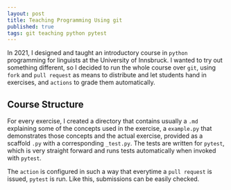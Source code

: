 ```yaml
---
layout: post
title: Teaching Programming Using git
published: true
tags: git teaching python pytest
---
```


In 2021, I designed and taught an introductory course in `python` programming for linguists at the University of Innsbruck. I wanted to try out something different, so I decided to run the whole course over `git`, using `fork` and `pull request` as means to distribute and let students hand in exercises, and `actions` to grade them automatically.

## Course Structure

For every exercise, I created a directory that contains usually a `.md` explaining some of the concepts used in the exercise, a `example.py` that demonstrates those concepts and the actual exercise, provided as a scaffold `.py` with a corresponding `_test.py`. The tests are written for `pytest`, which is very straight forward and runs tests automatically when invoked with `pytest`.

The `action` is configured in such a way that everytime a `pull request` is issued, `pytest` is run. Like this, submissions can be easily checked.
